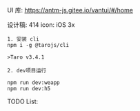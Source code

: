 

UI 库: https://antm-js.gitee.io/vantui/#/home

设计稿: 414
icon: iOS 3x

```
1. 安装 cli
npm i -g @tarojs/cli

>Taro v3.4.1

2. dev项目运行

npm run dev:weapp
npm run dev:h5

```

TODO List:

